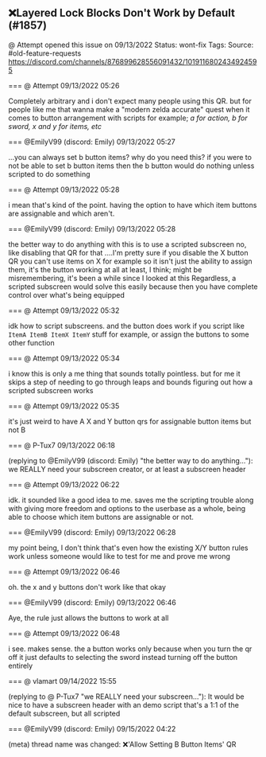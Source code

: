 ## ❌Layered Lock Blocks Don't Work by Default (#1857)
@ Attempt opened this issue on 09/13/2022
Status: wont-fix
Tags: 
Source: #old-feature-requests https://discord.com/channels/876899628556091432/1019116802434924595


=== @ Attempt 09/13/2022 05:26

Completely arbitrary and i don't expect many people using this QR.
but for people like me that wanna make a "modern zelda accurate" quest when it comes to button arrangement with scripts for example; *a for action, b for sword, x and y for items, etc*

=== @EmilyV99 (discord: Emily) 09/13/2022 05:27

...you can always set b button items? why do you need this?
if you were to not be able to set b button items
then the b button would do nothing
unless scripted to do something

=== @ Attempt 09/13/2022 05:28

i mean that's kind of the point.
having the option to have which item buttons are assignable and which aren't.

=== @EmilyV99 (discord: Emily) 09/13/2022 05:28

the better way to do anything with this is to use a scripted subscreen
no, like
disabling that QR for that
....I'm pretty sure if you disable the X button QR you can't use items on X
for example
so it isn't just the ability to assign them, it's the button working at all
at least, I think; might be misremembering, it's been a while since I looked at this
Regardless, a scripted subscreen would solve this easily
because then you have complete control over what's being equipped

=== @ Attempt 09/13/2022 05:32

idk how to script subscreens.
and the button does work if you script like `ItemA ItemB ItemX ItemY` stuff for example, or assign the buttons to some other function

=== @ Attempt 09/13/2022 05:34

i know this is only a me thing that sounds totally pointless. but for me it skips a step of needing to go through leaps and bounds figuring out how a scripted subscreen works

=== @ Attempt 09/13/2022 05:35

it's just weird to have A X and Y button qrs for assignable button items but not B

=== @ P-Tux7 09/13/2022 06:18

(replying to @EmilyV99 (discord: Emily) "the better way to do anything…"): we REALLY need your subscreen creator, or at least a subscreen header

=== @ Attempt 09/13/2022 06:22

idk. it sounded like a good idea to me. saves me the scripting trouble along with giving more freedom and options to the userbase as a whole, being able to choose which item buttons are assignable or not.

=== @EmilyV99 (discord: Emily) 09/13/2022 06:28

my point being, I don't think that's even how the existing X/Y button rules work
unless someone would like to test for me and prove me wrong

=== @ Attempt 09/13/2022 06:46

oh. the x and y buttons don't work like that
okay

=== @EmilyV99 (discord: Emily) 09/13/2022 06:46

Aye, the rule just allows the buttons to work at all

=== @ Attempt 09/13/2022 06:48

i see. makes sense. the a button works only because when you turn the qr off it just defaults to selecting the sword instead turning off the button entirely

=== @ vlamart 09/14/2022 15:55

(replying to @ P-Tux7 "we REALLY need your subscreen…"): It would be nice to have a subscreen header with an demo script that's a 1:1 of the default subscreen, but all scripted

=== @EmilyV99 (discord: Emily) 09/15/2022 04:22

(meta) thread name was changed: ❌'Allow Setting B Button Items' QR
